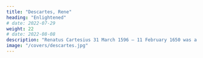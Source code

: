 ```yaml
---
title: "Descartes, Rene"
heading: "Enlightened"
# date: 2022-07-29
weight: 22
# date: 2022-08-08
description: "Renatus Cartesius 31 March 1596 – 11 February 1650 was a French philosopher, mathematician, and scientist who invented analytic geometry"
image: "/covers/descartes.jpg"
---
```


<!-- 
# heading= correctly explained the mind and the aether 
description= ""
# linking the previously separate fields of geometry and algebra. He is one of the foundations of Material Superphysics, aside from Pythagoras and Kepler
image= ""
date= "2022-01-27"
+++
 -->